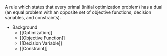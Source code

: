 A rule which states that every primal (initial optimization problem) has a dual (an equal problem with an opposite set of objective functions, decision variables, and constraints).

- Background
	- [[Optimization]]
	- [[Objective Function]]
	- [[Decision Variable]]
	- [[Constraint]]